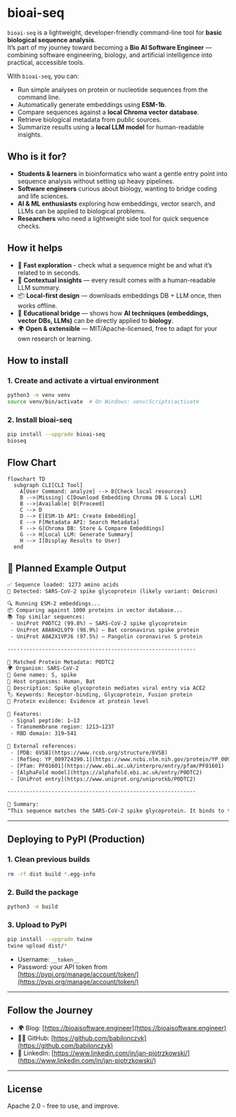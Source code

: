 # bioai-seq

`bioai-seq` is a lightweight, developer-friendly command-line tool for **basic biological sequence analysis**.  
It’s part of my journey toward becoming a **Bio AI Software Engineer** — combining software engineering, biology, and artificial intelligence into practical, accessible tools.

With `bioai-seq`, you can:

- Run simple analyses on protein or nucleotide sequences from the command line.
- Automatically generate embeddings using **ESM-1b**.
- Compare sequences against a **local Chroma vector database**.
- Retrieve biological metadata from public sources.
- Summarize results using a **local LLM model** for human-readable insights.

## Who is it for?

- **Students & learners** in bioinformatics who want a gentle entry point into sequence analysis without setting up heavy pipelines.
- **Software engineers** curious about biology, wanting to bridge coding and life sciences.
- **AI & ML enthusiasts** exploring how embeddings, vector search, and LLMs can be applied to biological problems.
- **Researchers** who need a lightweight side tool for quick sequence checks.

## How it helps

- 🔎 **Fast exploration** - check what a sequence might be and what it’s related to in seconds.
- 🧠 **Contextual insights** — every result comes with a human-readable LLM summary.
- 📦 **Local-first design** — downloads embeddings DB + LLM once, then works offline.
- 🧩 **Educational bridge** — shows how **AI techniques (embeddings, vector DBs, LLMs)** can be directly applied to **biology**.
- 🌍 **Open & extensible** — MIT/Apache-licensed, free to adapt for your own research or learning.

## How to install

### 1. Create and activate a virtual environment

```bash
python3 -m venv venv
source venv/bin/activate  # On Windows: venv\Scripts\activate
```

### 2. Install bioai-seq

```bash
pip install --upgrade bioai-seq
bioseq
```

## Flow Chart

```mermaid
flowchart TD
  subgraph CLI[CLI Tool]
    A[User Command: analyze] --> B{Check local resources}
    B -->|Missing| C[Download Embedding Chroma DB & Local LLM]
    B -->|Available| D[Proceed]
    C --> D
    D --> E[ESM-1b API: Create Embedding]
    E --> F[Metadata API: Search Metadata]
    F --> G[Chroma DB: Store & Compare Embeddings]
    G --> H[Local LLM: Generate Summary]
    H --> I[Display Results to User]
  end
```

## 🧪 Planned Example Output

```txt
✅ Sequence loaded: 1273 amino acids
🧬 Detected: SARS-CoV-2 spike glycoprotein (likely variant: Omicron)

🔍 Running ESM-2 embeddings...
📦 Comparing against 1000 proteins in vector database...
📚 Top similar sequences:
 - UniProt P0DTC2 (99.8%) — SARS-CoV-2 spike glycoprotein
 - UniProt A0A6H2L9T9 (98.9%) — Bat coronavirus spike protein
 - UniProt A0A2X1VPJ6 (97.5%) — Pangolin coronavirus S protein

------------------------------------------------------------

🔬 Matched Protein Metadata: P0DTC2
🌍 Organism: SARS-CoV-2
🧬 Gene names: S, spike
🧫 Host organisms: Human, Bat
📖 Description: Spike glycoprotein mediates viral entry via ACE2
🏷️ Keywords: Receptor-binding, Glycoprotein, Fusion protein
🔎 Protein evidence: Evidence at protein level

🧩 Features:
 - Signal peptide: 1–13
 - Transmembrane region: 1213–1237
 - RBD domain: 319–541

🔗 External references:
 - [PDB: 6VSB](https://www.rcsb.org/structure/6VSB)
 - [RefSeq: YP_009724390.1](https://www.ncbi.nlm.nih.gov/protein/YP_009724390.1)
 - [Pfam: PF01601](https://www.ebi.ac.uk/interpro/entry/pfam/PF01601)
 - [AlphaFold model](https://alphafold.ebi.ac.uk/entry/P0DTC2)
 - [UniProt entry](https://www.uniprot.org/uniprotkb/P0DTC2)

------------------------------------------------------------

🧠 Summary:
"This sequence matches the SARS-CoV-2 spike glycoprotein. It binds to the ACE2 receptor to mediate viral entry. The receptor binding domain (RBD) spans residues 319–541 and contains key mutations in Omicron variants. The protein is expressed in humans and bats."
```

---

## Deploying to PyPI (Production)

### 1. Clean previous builds

```bash
rm -rf dist build *.egg-info
```

### 2. Build the package

```bash
python3 -m build
```

### 3. Upload to PyPI

```bash
pip install --upgrade twine
twine upload dist/*
```

- Username: `__token__`
- Password: your API token from [https://pypi.org/manage/account/token/](https://pypi.org/manage/account/token/)

---

## Follow the Journey

- 🌍 Blog: [https://bioaisoftware.engineer](https://bioaisoftware.engineer)
- 🧑‍💻 GitHub: [https://github.com/babilonczyk](https://github.com/babilonczyk)
- 💼 LinkedIn: [https://www.linkedin.com/in/jan-piotrzkowski/](https://www.linkedin.com/in/jan-piotrzkowski/)

---

## License

Apache 2.0 - free to use, and improve.
